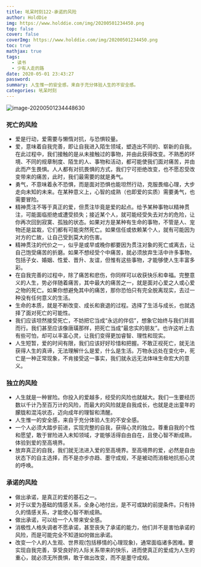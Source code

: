 ```yaml
---
title: 吼呆时刻122-承诺的风险
author: HoldDie
img: https://www.holddie.com/img/20200501234450.png
top: false
cover: false
coverImg: https://www.holddie.com/img/20200501234450.png
toc: true
mathjax: true
tags:
  - 读书
  - 少有人走的路
date: 2020-05-01 23:43:27
password:
summary: 人生惟一的安全感，来自于充分体验人生的不安全感。
categories: 吼呆时刻
---
```


![image-20200501234448630](https://www.holddie.com/img/20200501234450.png)

### 死亡的风险

- 爱是行动，爱需要与懒惰对抗，与恐惧较量。
- 爱，意味着自我完善，即让自我进入陌生领域，塑造出不同的、崭新的自我。在此过程中，我们接触的是从未接触过的事物，并由此获得改变。不熟悉的环境、不同的规章制度、陌生的人、事物和活动，都可能使我们面对痛苦，并由此而产生畏惧。人人都有对抗畏惧的方式，我们宁可拒绝改变，也不愿忍受改变带来的痛苦，此时，我们最需要的就是勇气。
- 勇气，不意味着永不恐惧，而是面对恐惧也能坦然行动，克服畏缩心理，大步走向未知的未来。在某种意义上，心智的成熟（也即爱的实质）需要勇气，也需要冒险。
- 精神贯注不等于真正的爱，但贯注毕竟是爱的起点。给予某种事物以精神贯注，可能面临拒绝或遭受损失；接近某个人，就可能经受失去对方的危险，让你再次回到寂寞、孤独的状态。如果对方是某种有生命的事物，不管是人、宠物还是盆栽，它们都有可能突然死亡。如果信任或依赖某个人，就有可能因为对方的亡故，让自己受到莫大的伤害。
- 精神贯注的代价之一，似乎是或早或晚你都要因为贯注对象的死亡或离去，让自己饱受痛苦的折磨。如果不想经受个中痛苦，就必须放弃生活中许多事物，包括子女、婚姻、性爱、晋升、友谊，但惟有这些事物，才能够使人生丰富多彩。
- 在自我完善的过程中，除了痛苦和悲伤，你同样可以收获快乐和幸福。完整意义的人生，势必伴随着痛苦，其中最大的痛苦之一，就是面对心爱之人或心爱之物的死亡。如果你想避免其中的痛苦，那你恐怕只有完全脱离现实，去过一种没有任何意义的生活。
- 生命的本质，就是不断改变、成长和衰退的过程。选择了生活与成长，也就选择了面对死亡的可能性。
- 我们应该坦然接受死亡，不妨把它当成“永远的伴侣”，想象它始终与我们并肩而行。我们甚至应该像唐璜那样，把死亡当成“最忠实的朋友”。也许这听上去有些可怕，却可以丰富心灵，让我们变得更加睿智、理性和现实。
- 人生短暂，爱的时间有限，我们应该好好珍惜和把握。不敢正视死亡，就无法获得人生的真谛，无法理解什么是爱，什么是生活。万物永远处在变化中，死亡是一种正常现象，不肯接受这一事实，我们就永远无法体味生命宏大的意义。

### 独立的风险

- 人生就是一种冒险。你投入的爱越多，经受的风险也就越大。我们一生要经历数以千计乃至百万计的风险，而最大的风险就是自我成长，也就是走出童年的朦胧和混沌状态，迈向成年的理智和清醒。
- 人生惟一的安全感，来自于充分体验人生的不安全感。
- 一个人必须大踏步前进，实现完整的自我，获得心灵的独立。尊重自我的个性和愿望，敢于冒险进入未知领域，才能够活得自由自在，且使心智不断成熟，体验到爱的至高境界。
- 放弃真正的自我，我们就无法进入爱的至高境界。至高境界的爱，必然是自由状态下的自主选择，而不是亦步亦趋、墨守成规，不是被动而消极地抗拒心灵的呼唤。

### 承诺的风险

- 做出承诺，是真正的爱的基石之一。
- 对于以爱为基础的情感关系，全身心地付出，是不可或缺的前提条件。只有持久的情感关系，才能使心智不断成熟。
- 做出承诺，可以给一个人带来安全感。
- 消极性人格失调者不愿承诺，甚至丧失了承诺的能力，他们并不是害怕承诺的风险，而是可能完全不知道如何做出承诺。
- 改变一个人的人生观、世界观(包括移情的心理现象)，通常面临诸多困难。要实现自我完善，享受良好的人际关系带来的快乐，进而使真正的爱成为人生的重心，就必须无所畏惧，敢于做出改变，而不是墨守成规。